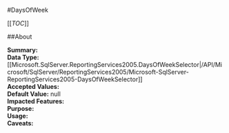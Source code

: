 #DaysOfWeek

[[_TOC_]]

##About

**Summary:** <remarks />  
**Data Type:** [[Microsoft.SqlServer.ReportingServices2005.DaysOfWeekSelector|/API/Microsoft/SqlServer/ReportingServices2005/Microsoft-SqlServer-ReportingServices2005-DaysOfWeekSelector]]  
**Accepted Values:**   
**Default Value:** null  
**Impacted Features:**   
**Purpose:**   
**Usage:**   
**Caveats:**   

